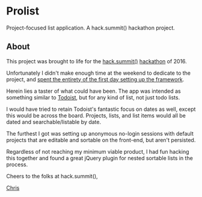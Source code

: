 # Prolist

Project-focused list application. A hack.summit() hackathon project.

## About

This project was brought to life for the [hack.summit()](https://hacksummit.org/) [hackathon](https://www.koding.com/Hackathon) of 2016.

Unfortunately I didn't make enough time at the weekend to dedicate to the project, and [spent the entirety of the first day setting up the framework](https://github.com/hexus/hacksummit/compare/5c149627e29c6b3cf0de6c092ec094a30855da5e...88f76fea57d60f6d1ebbbadacc6f59a4db89bef9).

Herein lies a taster of what could have been. The app was intended as something similar to [Todoist](https://todoist.com), but for any kind of list, not just todo lists.

I would have tried to retain Todoist's fantastic focus on dates as well, except this would be across the board. Projects, lists, and list items would all be dated and searchable/listable by date.

The furthest I got was setting up anonymous no-login sessions with default projects that are editable and sortable on the front-end, but aren't persisted.

Regardless of not reaching my minimum viable product, I had fun hacking this together and found a great jQuery plugin for nested sortable lists in the process.

Cheers to the folks at hack.summit(),

[Chris](https://github.com/hexus)
